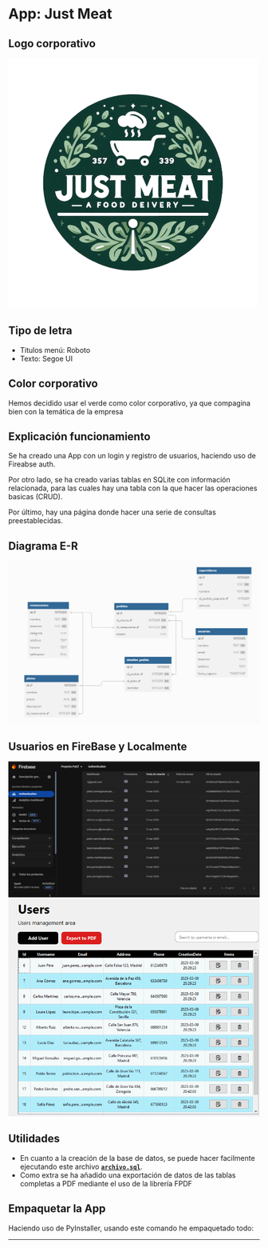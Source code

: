 # App: Just Meat

## Logo corporativo
![logo](ui/res/logo.png)

## Tipo de letra
- Titulos menú: Roboto
- Texto: Segoe UI

## Color corporativo
Hemos decidido usar el verde como color corporativo, ya que compagina bien con la temática de la empresa

## Explicación funcionamiento
Se ha creado una App con un login y registro de usuarios, haciendo uso de Fireabse auth.

Por otro lado, se ha creado varias tablas en SQLite con información relacionada, para las cuales hay una tabla con la que hacer las operaciones basicas (CRUD).

Por último, hay una página donde hacer una serie de consultas preestablecidas.


## Diagrama E-R
![diagrama](ui/res/diagrama.png)

## Usuarios en FireBase y Localmente
![usuarios](ui/res/usersScreenshoot.png)
![usuarios](ui/res/usersScreenshoot2.png)

## Utilidades
 - En cuanto a la creación de la base de datos, se puede hacer facilmente ejecutando este archivo [**`archivo.sql`**](ruta/al/archivo.sql).
 - Como extra se ha añadido una exportación de datos de las tablas completas a PDF mediante el uso de la librería FPDF
 

## Empaquetar la App
Haciendo uso de PyInstaller, usando este comando he empaquetado todo: 

****